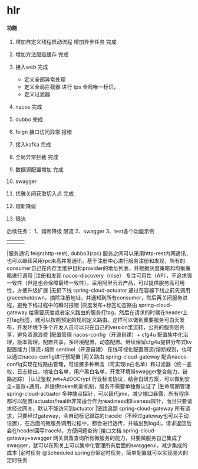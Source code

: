 # hlr
#### 功能
1. 增加自定义线程启动流程 增加异步任务 完成
2. 增加方法层级缓存 完成
3. 接入web 完成
   - 定义全部异常处理
   - 定义全局拦截器 进行 tps 全局唯一标识，
   - 定义过滤器
4. nacos  完成
5. dubbo  完成
6. feign
   接口访问异常 报错

7. 接入kafka     完成
8. 全局异常拦截   完成
9. 数据源配置增加  完成
10. swagger 
11. 优雅关闭获取切入点 完成
12. 熔断降级
13. 限流

后续任务：
1、熔断降级 限流
2、swagger
3、test各个功能示例


||||
|--|--|--|
||||

|服务通讯	feign(http-rest), dubbo3(rpc)	服务之间可以采用http-rest内网通讯，也可以继续采用rpc来高并发通讯，基于注册中心进行服务注册和发现，所有的consumer自己在内存里维护目标provider的地址列表，并根据灰度策略和均衡策略进行调用
|注册和发现	nacos-discovery（mse）	专注可用性（AP），不追求强一致性（但是也会保障最终一致性）。采用阿里云云产品，可以提供服务高可用性，方便升级扩展
|无损下线	spring-cloud-actuator	通过在容器下线之前先调用graceshutdown，摘除注册地址，并通知到所有consumer，然后再关闭服务进程，避免下线过程中的瞬时报错
|灰度发布+标签动态路由	spring-cloud-gateway	给需要灰度或者定义路由的服务打tag，然后在请求的时候在header上打tag标签，就可以按照预定的规则定义路由。这样可以做到重要服务可白天发布，开发环境下多个开发人员可以只在自己的version里流转，公共的服务则共享，避免资源浪费
|配置管理	nacos-config（开源自建）+ cfg4u	配置集中化治理，版本管理，配置共享，多环境配置，动态配置。继续保留cfg4u提供分布式kv配置能力
|限流+熔断	sentinel（开源自建）	在线可视化配置限流/熔断规则，也可以通过nacos-config进行预配置
|网关路由	spring-cloud-gateway	配合nacos-config实现在线路由管理，可设置多种断言（可实现ip白名单）和过滤器（统一鉴权，日志输出，地址白名单，用户黑白名单，开发环境带swagger整合能力，链路追踪）
|认证鉴权	jwt+AzDGCrypt	行业标准协议，结合自研方案，可以做到安全+高效+通用，并提供token刷新机制，服务不需要单独做认证了
|生命周期管理	spring-cloud-actuator	多种端点探针，可以替代jmx，减少端口暴露，所有程序都可以配置/actuator/health非常适合作为readiness和liveness探针，而且只要请求经过网关，默认不能访问到actuator
|链路追踪	spring-cloud-gateway	所有请求，只要经过gateway，会自动标记跟踪的traceId（不经过gateway也可以手动设置），在后面的微服务调用过程中，都会进行透传，并输出到log4j，请求返回后会在header回写traceId，方便问题查询
|接口文档	spring-cloud-gateway+swagger	网关具备查询所有微服务的能力，只要微服务自己集成了swagger，就可以在网关上可以集中化管理所有后面的swaggerui，减少集成的成本
|定时任务	@Scheduled	spring自带定时任务，简单配置就可以实现强大的定时任务
